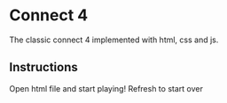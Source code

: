 # Connect 4 

The classic connect 4 implemented with html, css and js. 

## Instructions

Open html file and start playing!
Refresh to start over